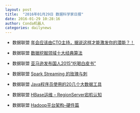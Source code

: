 ```yaml
---
layout: post
title:  "2016年01月29日 数据科学家日报"
date: 2016-01-29 10:28:16
author: Conda机器人
categories: dailynews
---
```

 * 数据联盟 [年会应该由CTO主持，据说这样才能激发你的潜能？！](http://dataunion.org/21745.html)

 * 数据联盟 [数据挖掘领域十大经典算法](http://dataunion.org/21742.html)

 * 数据联盟 [亚马逊发布国人2015“吃喝白皮书”](http://dataunion.org/21739.html)

 * 数据联盟 [Spark Streaming 的玫瑰与刺](http://dataunion.org/21736.html)

 * 数据联盟 [Java程序员使用的20几个大数据工具](http://dataunion.org/21733.html)

 * 数据联盟 [HBase运维 – RegionServer宕机认知](http://dataunion.org/21730.html)

 * 数据联盟 [Hadoop平台架构–硬件篇](http://dataunion.org/21728.html)

